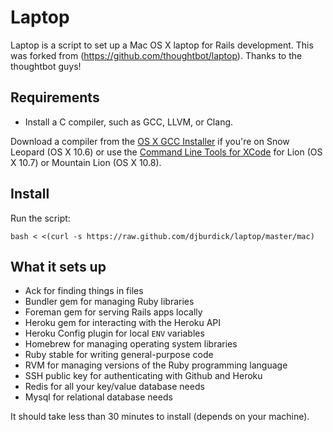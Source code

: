 Laptop
======

Laptop is a script to set up a Mac OS X laptop for Rails development.
This was forked from (https://github.com/thoughtbot/laptop). Thanks to the thoughtbot guys!

Requirements
------------

* Install a C compiler, such as GCC, LLVM, or Clang.

Download a compiler from the [OS X GCC Installer](https://github.com/kennethreitz/osx-gcc-installer/) if you're on Snow Leopard (OS X 10.6) or use the [Command Line Tools for XCode](https://developer.apple.com/downloads/index.action) for Lion (OS X 10.7) or Mountain Lion (OS X 10.8).


Install
-------

Run the script:

    bash < <(curl -s https://raw.github.com/djburdick/laptop/master/mac)

What it sets up
---------------

* Ack for finding things in files
* Bundler gem for managing Ruby libraries
* Foreman gem for serving Rails apps locally
* Heroku gem for interacting with the Heroku API
* Heroku Config plugin for local `ENV` variables
* Homebrew for managing operating system libraries
* Ruby stable for writing general-purpose code
* RVM for managing versions of the Ruby programming language
* SSH public key for authenticating with Github and Heroku
* Redis for all your key/value database needs
* Mysql for relational database needs

It should take less than 30 minutes to install (depends on your machine).
